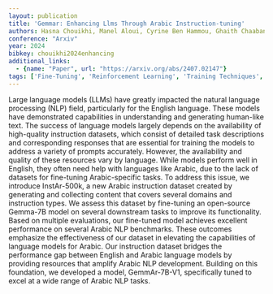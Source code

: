 ```yaml
---
layout: publication
title: 'Gemmar: Enhancing Llms Through Arabic Instruction-tuning'
authors: Hasna Chouikhi, Manel Aloui, Cyrine Ben Hammou, Ghaith Chaabane, Haithem Kchaou, Chehir Dhaouadi
conference: "Arxiv"
year: 2024
bibkey: chouikhi2024enhancing
additional_links:
  - {name: "Paper", url: "https://arxiv.org/abs/2407.02147"}
tags: ['Fine-Tuning', 'Reinforcement Learning', 'Training Techniques', 'Pretraining Methods', 'Prompting']
---
```

Large language models (LLMs) have greatly impacted the natural language
processing (NLP) field, particularly for the English language. These models
have demonstrated capabilities in understanding and generating human-like text.
The success of language models largely depends on the availability of
high-quality instruction datasets, which consist of detailed task descriptions
and corresponding responses that are essential for training the models to
address a variety of prompts accurately. However, the availability and quality
of these resources vary by language. While models perform well in English, they
often need help with languages like Arabic, due to the lack of datasets for
fine-tuning Arabic-specific tasks. To address this issue, we introduce
InstAr-500k, a new Arabic instruction dataset created by generating and
collecting content that covers several domains and instruction types. We assess
this dataset by fine-tuning an open-source Gemma-7B model on several downstream
tasks to improve its functionality. Based on multiple evaluations, our
fine-tuned model achieves excellent performance on several Arabic NLP
benchmarks. These outcomes emphasize the effectiveness of our dataset in
elevating the capabilities of language models for Arabic. Our instruction
dataset bridges the performance gap between English and Arabic language models
by providing resources that amplify Arabic NLP development. Building on this
foundation, we developed a model, GemmAr-7B-V1, specifically tuned to excel at
a wide range of Arabic NLP tasks.
